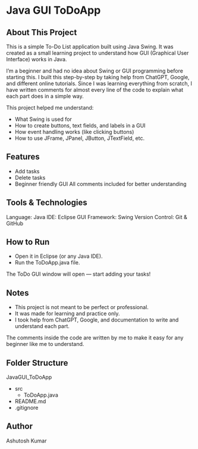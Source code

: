 # Java GUI ToDoApp

## About This Project

This is a simple To-Do List application built using Java Swing.
It was created as a small learning project to understand how GUI (Graphical User Interface) works in Java.

I’m a beginner and had no idea about Swing or GUI programming before starting this. I built this step-by-step by taking help from ChatGPT, Google, and different online tutorials. Since I was learning everything from scratch, I have written comments for almost every line of the code to explain what each part does in a simple way.

This project helped me understand:
- What Swing is used for
- How to create buttons, text fields, and labels in a GUI
- How event handling works (like clicking buttons)
- How to use JFrame, JPanel, JButton, JTextField, etc.

## Features
- Add tasks
- Delete tasks
- Beginner friendly GUI
All comments included for better understanding

## Tools & Technologies

Language: Java
IDE: Eclipse
GUI Framework: Swing
Version Control: Git & GitHub

## How to Run

- Open it in Eclipse (or any Java IDE).
- Run the ToDoApp.java file.

The ToDo GUI window will open — start adding your tasks!

## Notes
- This project is not meant to be perfect or professional.
- It was made for learning and practice only.
- I took help from ChatGPT, Google, and documentation to write and understand each part.

The comments inside the code are written by me to make it easy for any beginner like me to understand.

## Folder Structure
JavaGUI_ToDoApp
- src
  - ToDoApp.java
- README.md
- .gitignore

## Author
Ashutosh Kumar
